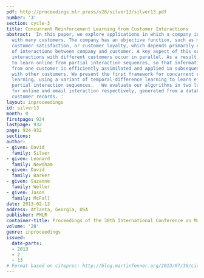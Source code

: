 ```yaml
---
pdf: http://proceedings.mlr.press/v28/silver13/silver13.pdf
number: '3'
section: cycle-3
title: Concurrent Reinforcement Learning from Customer Interactions
abstract: 'In this paper, we explore applications in which a company interacts concurrently
  with many customers. The company has an objective function, such as maximising revenue,
  customer satisfaction, or customer loyalty, which depends primarily on the sequence
  of interactions between company and customer. A key aspect of this setting is that
  interactions with different customers occur in parallel. As a result, it is imperative
  to learn online from partial interaction sequences, so that information acquired
  from one customer is efficiently assimilated and applied in subsequent interactions
  with other customers. We present the first framework for concurrent reinforcement
  learning, using a variant of temporal-difference learning to learn efficiently from
  partial interaction sequences.   We evaluate our algorithms in two large-scale test-beds
  for online and email interaction respectively, generated from a database of 300,000
  customer records. '
layout: inproceedings
id: silver13
month: 0
firstpage: 924
lastpage: 932
page: 924-932
sections: 
author:
- given: David
  family: Silver
- given: Leonard
  family: Newnham
- given: David
  family: Barker
- given: Suzanne
  family: Weller
- given: Jason
  family: McFall
date: 2013-02-13
address: Atlanta, Georgia, USA
publisher: PMLR
container-title: Proceedings of the 30th International Conference on Machine Learning
volume: '28'
genre: inproceedings
issued:
  date-parts:
  - 2013
  - 2
  - 13
# Format based on citeproc: http://blog.martinfenner.org/2013/07/30/citeproc-yaml-for-bibliographies/
---
```

